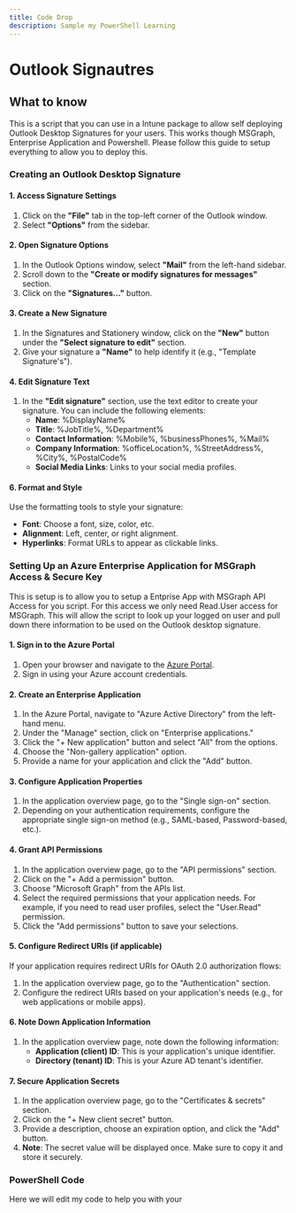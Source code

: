 ```yaml
---
title: Code Drop
description: Sample my PowerShell Learning
---
```

# **Outlook Signautres**  

## What to know
This is a script that you can use in a Intune package to allow self deploying Outlook Desktop Signatures for your users. This works though MSGraph, Enterprise Application and Powershell. Please follow this guide
to setup everything to allow you to deploy this.
### Creating an Outlook Desktop Signature
#### 1. Access Signature Settings

1. Click on the **"File"** tab in the top-left corner of the Outlook window.
2. Select **"Options"** from the sidebar.

#### 2. Open Signature Options

1. In the Outlook Options window, select **"Mail"** from the left-hand sidebar.
2. Scroll down to the **"Create or modify signatures for messages"** section.
3. Click on the **"Signatures..."** button.

#### 3. Create a New Signature

1. In the Signatures and Stationery window, click on the **"New"** button under the **"Select signature to edit"** section.
2. Give your signature a **"Name"** to help identify it (e.g., "Template Signature's").

#### 4. Edit Signature Text

1. In the **"Edit signature"** section, use the text editor to create your signature. You can include the following elements:
   - **Name**: %DisplayName%
   - **Title**: %JobTitle%, %Department%
   - **Contact Information**: %Mobile%, %businessPhones%, %Mail%
   - **Company Information**: %officeLocation%, %StreetAddress%, %City%, %PostalCode%
   - **Social Media Links**: Links to your social media profiles.

#### 6. Format and Style

Use the formatting tools to style your signature:
   - **Font**: Choose a font, size, color, etc.
   - **Alignment**: Left, center, or right alignment.
   - **Hyperlinks**: Format URLs to appear as clickable links.

### Setting Up an Azure Enterprise Application for MSGraph Access & Secure Key
This is setup is to allow you to setup a Entprise App with MSGraph API Access for you script. For this access we only need Read.User access for MSGraph. This will allow the script to look up your logged on user and pull down there information to be used on the Outlook desktop signature. 

#### 1. Sign in to the Azure Portal

1. Open your browser and navigate to the [Azure Portal](https://portal.azure.com/).
2. Sign in using your Azure account credentials.

#### 2. Create an Enterprise Application

1. In the Azure Portal, navigate to "Azure Active Directory" from the left-hand menu.
2. Under the "Manage" section, click on "Enterprise applications."
3. Click the "+ New application" button and select "All" from the options.
4. Choose the "Non-gallery application" option.
5. Provide a name for your application and click the "Add" button.

#### 3. Configure Application Properties

1. In the application overview page, go to the "Single sign-on" section.
2. Depending on your authentication requirements, configure the appropriate single sign-on method (e.g., SAML-based, Password-based, etc.).

#### 4. Grant API Permissions

1. In the application overview page, go to the "API permissions" section.
2. Click on the "+ Add a permission" button.
3. Choose "Microsoft Graph" from the APIs list.
4. Select the required permissions that your application needs. For example, if you need to read user profiles, select the "User.Read" permission.
5. Click the "Add permissions" button to save your selections.

#### 5. Configure Redirect URIs (if applicable)

If your application requires redirect URIs for OAuth 2.0 authorization flows:

   1. In the application overview page, go to the "Authentication" section.
   2. Configure the redirect URIs based on your application's needs (e.g., for web applications or mobile apps).

#### 6. Note Down Application Information

   1. In the application overview page, note down the following information:
      - **Application (client) ID**: This is your application's unique identifier.
      - **Directory (tenant) ID**: This is your Azure AD tenant's identifier.

#### 7. Secure Application Secrets

   1. In the application overview page, go to the "Certificates & secrets" section.
   2. Click on the "+ New client secret" button.
   3. Provide a description, choose an expiration option, and click the "Add" button.
   4. **Note**: The secret value will be displayed once. Make sure to copy it and store it securely.

### PowerShell Code
Here we will edit my code to help you with your


